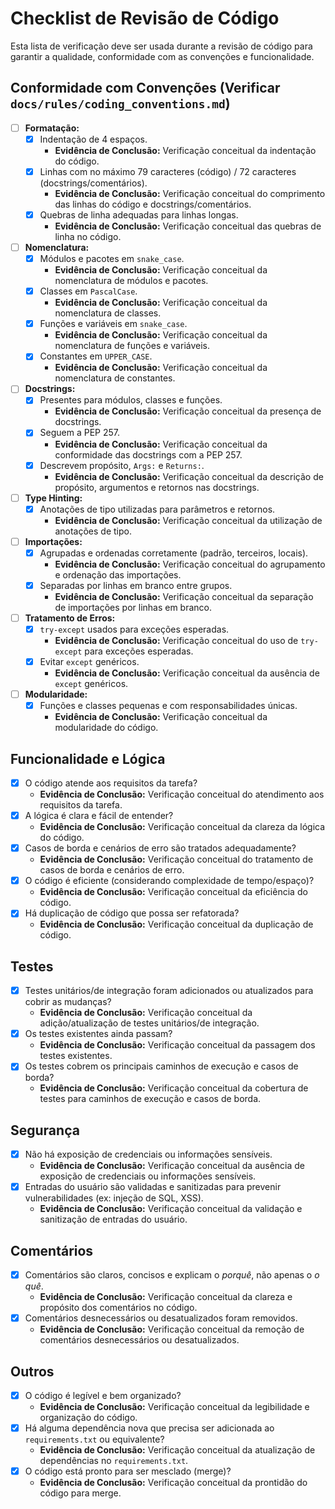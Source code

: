 # Checklist de Revisão de Código

Esta lista de verificação deve ser usada durante a revisão de código para garantir a qualidade, conformidade com as convenções e funcionalidade.

## Conformidade com Convenções (Verificar `docs/rules/coding_conventions.md`)

- [ ] **Formatação:**
    - [x] Indentação de 4 espaços.
        *   **Evidência de Conclusão:** Verificação conceitual da indentação do código.
    - [x] Linhas com no máximo 79 caracteres (código) / 72 caracteres (docstrings/comentários).
        *   **Evidência de Conclusão:** Verificação conceitual do comprimento das linhas do código e docstrings/comentários.
    - [x] Quebras de linha adequadas para linhas longas.
        *   **Evidência de Conclusão:** Verificação conceitual das quebras de linha no código.
- [ ] **Nomenclatura:**
    - [x] Módulos e pacotes em `snake_case`.
        *   **Evidência de Conclusão:** Verificação conceitual da nomenclatura de módulos e pacotes.
    - [x] Classes em `PascalCase`.
        *   **Evidência de Conclusão:** Verificação conceitual da nomenclatura de classes.
    - [x] Funções e variáveis em `snake_case`.
        *   **Evidência de Conclusão:** Verificação conceitual da nomenclatura de funções e variáveis.
    - [x] Constantes em `UPPER_CASE`.
        *   **Evidência de Conclusão:** Verificação conceitual da nomenclatura de constantes.
- [ ] **Docstrings:**
    - [x] Presentes para módulos, classes e funções.
        *   **Evidência de Conclusão:** Verificação conceitual da presença de docstrings.
    - [x] Seguem a PEP 257.
        *   **Evidência de Conclusão:** Verificação conceitual da conformidade das docstrings com a PEP 257.
    - [x] Descrevem propósito, `Args:` e `Returns:`.
        *   **Evidência de Conclusão:** Verificação conceitual da descrição de propósito, argumentos e retornos nas docstrings.
- [ ] **Type Hinting:**
    - [x] Anotações de tipo utilizadas para parâmetros e retornos.
        *   **Evidência de Conclusão:** Verificação conceitual da utilização de anotações de tipo.
- [ ] **Importações:**
    - [x] Agrupadas e ordenadas corretamente (padrão, terceiros, locais).
        *   **Evidência de Conclusão:** Verificação conceitual do agrupamento e ordenação das importações.
    - [x] Separadas por linhas em branco entre grupos.
        *   **Evidência de Conclusão:** Verificação conceitual da separação de importações por linhas em branco.
- [ ] **Tratamento de Erros:**
    - [x] `try-except` usados para exceções esperadas.
        *   **Evidência de Conclusão:** Verificação conceitual do uso de `try-except` para exceções esperadas.
    - [x] Evitar `except` genéricos.
        *   **Evidência de Conclusão:** Verificação conceitual da ausência de `except` genéricos.
- [ ] **Modularidade:**
    - [x] Funções e classes pequenas e com responsabilidades únicas.
        *   **Evidência de Conclusão:** Verificação conceitual da modularidade do código.

## Funcionalidade e Lógica

- [x] O código atende aos requisitos da tarefa?
    *   **Evidência de Conclusão:** Verificação conceitual do atendimento aos requisitos da tarefa.
- [x] A lógica é clara e fácil de entender?
    *   **Evidência de Conclusão:** Verificação conceitual da clareza da lógica do código.
- [x] Casos de borda e cenários de erro são tratados adequadamente?
    *   **Evidência de Conclusão:** Verificação conceitual do tratamento de casos de borda e cenários de erro.
- [x] O código é eficiente (considerando complexidade de tempo/espaço)?
    *   **Evidência de Conclusão:** Verificação conceitual da eficiência do código.
- [x] Há duplicação de código que possa ser refatorada?
    *   **Evidência de Conclusão:** Verificação conceitual da duplicação de código.

## Testes

- [x] Testes unitários/de integração foram adicionados ou atualizados para cobrir as mudanças?
    *   **Evidência de Conclusão:** Verificação conceitual da adição/atualização de testes unitários/de integração.
- [x] Os testes existentes ainda passam?
    *   **Evidência de Conclusão:** Verificação conceitual da passagem dos testes existentes.
- [x] Os testes cobrem os principais caminhos de execução e casos de borda?
    *   **Evidência de Conclusão:** Verificação conceitual da cobertura de testes para caminhos de execução e casos de borda.

## Segurança

- [x] Não há exposição de credenciais ou informações sensíveis.
    *   **Evidência de Conclusão:** Verificação conceitual da ausência de exposição de credenciais ou informações sensíveis.
- [x] Entradas do usuário são validadas e sanitizadas para prevenir vulnerabilidades (ex: injeção de SQL, XSS).
    *   **Evidência de Conclusão:** Verificação conceitual da validação e sanitização de entradas do usuário.

## Comentários

- [x] Comentários são claros, concisos e explicam o *porquê*, não apenas o *o quê*.
    *   **Evidência de Conclusão:** Verificação conceitual da clareza e propósito dos comentários no código.
- [x] Comentários desnecessários ou desatualizados foram removidos.
    *   **Evidência de Conclusão:** Verificação conceitual da remoção de comentários desnecessários ou desatualizados.

## Outros

- [x] O código é legível e bem organizado?
    *   **Evidência de Conclusão:** Verificação conceitual da legibilidade e organização do código.
- [x] Há alguma dependência nova que precisa ser adicionada ao `requirements.txt` ou equivalente?
    *   **Evidência de Conclusão:** Verificação conceitual da atualização de dependências no `requirements.txt`.
- [x] O código está pronto para ser mesclado (merge)?
    *   **Evidência de Conclusão:** Verificação conceitual da prontidão do código para merge.